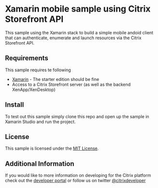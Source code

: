  Xamarin mobile sample using Citrix Storefront API
===
This sample using the Xamarin stack to build a simple mobile andoid client that can authenticate, enumerate and launch resources via the Citrix Storefront API.

Requirements
-----
This sample requires te following

* [Xamarin](www.xamarin.com) - The starter edition should be fine
* Access to a Citrix Storefront server (as well as the backend XenApp/XenDesktop)

Install
----
To test out this sample simply clone this repo and open up the sample in Xamarin Studio and run the project.


License
----
This sample is licensed under the [MIT
License](https://github.com/citrix/XamarinStorefrontSample/blob/master/LICENSE.txt).

Additional Information
--------
If you would like to more information on developing for the Citrix platform check out the [developer portal](developer.citrix.com) or follow us on twitter [@citrixdeveloper](twitter.com/citrixdeveloper)
